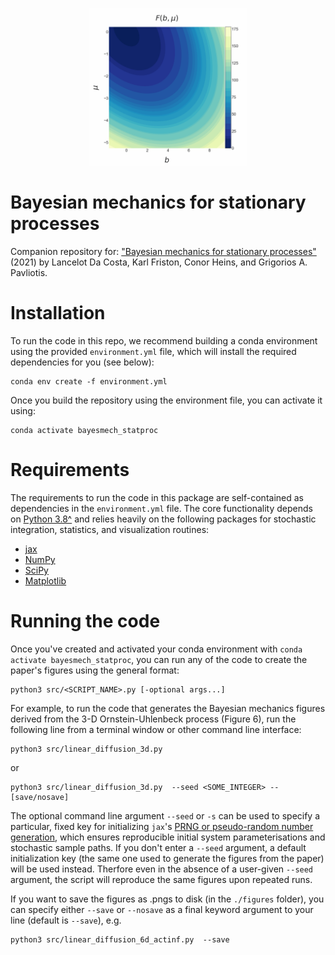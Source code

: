 <!-- ![alt-text](https://github.com/conorheins/bayesian-mechanics-sdes/blob/repo_reorganization/just_fe_contour.gif)
 -->
 
<p align="center">
  <img src="https://github.com/conorheins/bayesian-mechanics-sdes/blob/main/just_fe_contour.gif" width="50%" height="50%"/>
</p>

# Bayesian mechanics for stationary processes

Companion repository for: ["Bayesian mechanics for stationary processes"](https://arxiv.org/submit/3811135) (2021) by Lancelot Da Costa, Karl Friston, Conor Heins, and Grigorios A. Pavliotis.

# Installation 

To run the code in this repo, we recommend building a conda environment using the provided `environment.yml` file, which 
will install the required dependencies for you (see below):

```
conda env create -f environment.yml
```

Once you build the repository using the environment file, you can activate it using:

```
conda activate bayesmech_statproc
```

# Requirements

The requirements to run the code in this package are self-contained as dependencies in the `environment.yml` file. The core functionality depends on [Python 3.8^](https://www.python.org/downloads/release/python-380/) and relies heavily on the following packages for stochastic integration, statistics, and visualization routines:

* [jax](https://github.com/google/jax)
* [NumPy](https://github.com/numpy/numpy)
* [SciPy](http://numpy.scipy.org/)
* [Matplotlib](https://github.com/matplotlib/matplotlib)

# Running the code

Once you've created and activated your conda environment with `conda activate bayesmech_statproc`, you can run any of the code to create the paper's figures using the general format:

```
python3 src/<SCRIPT_NAME>.py [-optional args...]
```

For example, to run the code that generates the Bayesian mechanics figures derived from the 3-D Ornstein-Uhlenbeck process (Figure 6), run the following line from a terminal window or other command line interface:

```
python3 src/linear_diffusion_3d.py 
```

or

```
python3 src/linear_diffusion_3d.py  --seed <SOME_INTEGER> --[save/nosave]
```

The optional command line argument `--seed` or `-s` can be used to specify a particular, fixed key for initializing `jax`'s [PRNG or pseudo-random number generation](https://jax.readthedocs.io/en/latest/jax.random.html), which ensures reproducible initial system parameterisations and stochastic sample paths. If you don't enter a `--seed` argument, a default initialization key (the same one used to generate the figures from the paper) will be used instead. Therfore even in the absence of a user-given `--seed` argument, the script will reproduce the same figures upon repeated runs.

If you want to save the figures as .pngs to disk (in the `./figures` folder), you can specify either `--save` or `--nosave` as a final keyword argument to your line (default is `--save`), e.g.


```
python3 src/linear_diffusion_6d_actinf.py  --save
```
